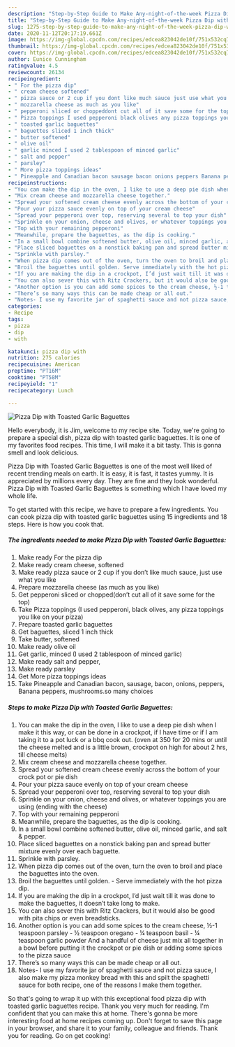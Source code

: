 ```yaml
---
description: "Step-by-Step Guide to Make Any-night-of-the-week Pizza Dip with Toasted Garlic Baguettes"
title: "Step-by-Step Guide to Make Any-night-of-the-week Pizza Dip with Toasted Garlic Baguettes"
slug: 1275-step-by-step-guide-to-make-any-night-of-the-week-pizza-dip-with-toasted-garlic-baguettes
date: 2020-11-12T20:17:19.661Z
image: https://img-global.cpcdn.com/recipes/edcea823042de10f/751x532cq70/pizza-dip-with-toasted-garlic-baguettes-recipe-main-photo.jpg
thumbnail: https://img-global.cpcdn.com/recipes/edcea823042de10f/751x532cq70/pizza-dip-with-toasted-garlic-baguettes-recipe-main-photo.jpg
cover: https://img-global.cpcdn.com/recipes/edcea823042de10f/751x532cq70/pizza-dip-with-toasted-garlic-baguettes-recipe-main-photo.jpg
author: Eunice Cunningham
ratingvalue: 4.5
reviewcount: 26134
recipeingredient:
- " For the pizza dip"
- " cream cheese softened"
- " pizza sauce or 2 cup if you dont like much sauce just use what you like"
- " mozzarella cheese as much as you like"
- " pepperoni sliced or choppeddont cut all of it save some for the top"
- " Pizza toppings I used pepperoni black olives any pizza toppings you like on your pizza"
- " toasted garlic baguettes"
- " baguettes sliced 1 inch thick"
- " butter softened"
- " olive oil"
- " garlic minced I used 2 tablespoon of minced garlic"
- " salt and pepper"
- " parsley"
- " More pizza toppings ideas"
- " Pineapple and Canadian bacon sausage bacon onions peppers Banana peppers mushroomsso many choices"
recipeinstructions:
- "You can make the dip in the oven, I like to use a deep pie dish when I make it this way, or can be done in a crockpot, if I have time or if I am taking it to a pot luck or a bbq cook out. (oven at 350 for 20 mins or until the cheese melted and is a little brown, crockpot on high for about 2 hrs, till cheese melts)"
- "Mix cream cheese and mozzarella cheese together."
- "Spread your softened cream cheese evenly across the bottom of your crock pot or pie dish"
- "Pour your pizza sauce evenly on top of your cream cheese"
- "Spread your pepperoni over top, reserving several to top your dish"
- "Sprinkle on your onion, cheese and olives, or whatever toppings you are using (ending with the cheese)"
- "Top with your remaining pepperoni"
- "Meanwhile, prepare the baguettes, as the dip is cooking."
- "In a small bowl combine softened butter, olive oil, minced garlic, and salt &amp; pepper."
- "Place sliced baguettes on a nonstick baking pan and spread butter mixture evenly over each baguette."
- "Sprinkle with parsley."
- "When pizza dip comes out of the oven, turn the oven to broil and place the baguettes into the oven."
- "Broil the baguettes until golden. Serve immediately with the hot pizza dip."
- "If you are making the dip in a crockpot, I’d just wait till it was done to make the baguettes, it doesn’t take long to make."
- "You can also sever this with Ritz Crackers, but it would also be good with pita chips or even breadsticks."
- "Another option is you can add some spices to the cream cheese, ½-1 teaspoon parsley ½ teaspoon oregano ¼ teaspoon basil ¼ teaspoon garlic powder And a handful of cheese just mix all together in a bowl before putting it the crockpot or pie dish or adding some spices to the pizza sauce"
- "There’s so many ways this can be made cheap or all out."
- "Notes- I use my favorite jar of spaghetti sauce and not pizza sauce, I also make my pizza monkey bread with this and spilt the spaghetti sauce for both recipe, one of the reasons I make them together."
categories:
- Recipe
tags:
- pizza
- dip
- with

katakunci: pizza dip with 
nutrition: 275 calories
recipecuisine: American
preptime: "PT16M"
cooktime: "PT58M"
recipeyield: "1"
recipecategory: Lunch

---
```



![Pizza Dip with Toasted Garlic Baguettes](https://img-global.cpcdn.com/recipes/edcea823042de10f/751x532cq70/pizza-dip-with-toasted-garlic-baguettes-recipe-main-photo.jpg)

Hello everybody, it is Jim, welcome to my recipe site. Today, we're going to prepare a special dish, pizza dip with toasted garlic baguettes. It is one of my favorites food recipes. This time, I will make it a bit tasty. This is gonna smell and look delicious.



Pizza Dip with Toasted Garlic Baguettes is one of the most well liked of recent trending meals on earth. It is easy, it is fast, it tastes yummy. It is appreciated by millions every day. They are fine and they look wonderful. Pizza Dip with Toasted Garlic Baguettes is something which I have loved my whole life.


To get started with this recipe, we have to prepare a few ingredients. You can cook pizza dip with toasted garlic baguettes using 15 ingredients and 18 steps. Here is how you cook that.

<!--inarticleads1-->

##### The ingredients needed to make Pizza Dip with Toasted Garlic Baguettes:

1. Make ready  For the pizza dip
1. Make ready  cream cheese, softened
1. Make ready  pizza sauce or 2 cup if you don’t like much sauce, just use what you like
1. Prepare  mozzarella cheese (as much as you like)
1. Get  pepperoni sliced or chopped(don’t cut all of it save some for the top)
1. Take  Pizza toppings (I used pepperoni, black olives, any pizza toppings you like on your pizza)
1. Prepare  toasted garlic baguettes
1. Get  baguettes, sliced 1 inch thick
1. Take  butter, softened
1. Make ready  olive oil
1. Get  garlic, minced (I used 2 tablespoon of minced garlic)
1. Make ready  salt and pepper,
1. Make ready  parsley
1. Get  More pizza toppings ideas
1. Take  Pineapple and Canadian bacon, sausage, bacon, onions, peppers, Banana peppers, mushrooms.so many choices




<!--inarticleads2-->

##### Steps to make Pizza Dip with Toasted Garlic Baguettes:

1. You can make the dip in the oven, I like to use a deep pie dish when I make it this way, or can be done in a crockpot, if I have time or if I am taking it to a pot luck or a bbq cook out. (oven at 350 for 20 mins or until the cheese melted and is a little brown, crockpot on high for about 2 hrs, till cheese melts)
1. Mix cream cheese and mozzarella cheese together.
1. Spread your softened cream cheese evenly across the bottom of your crock pot or pie dish
1. Pour your pizza sauce evenly on top of your cream cheese
1. Spread your pepperoni over top, reserving several to top your dish
1. Sprinkle on your onion, cheese and olives, or whatever toppings you are using (ending with the cheese)
1. Top with your remaining pepperoni
1. Meanwhile, prepare the baguettes, as the dip is cooking.
1. In a small bowl combine softened butter, olive oil, minced garlic, and salt &amp; pepper.
1. Place sliced baguettes on a nonstick baking pan and spread butter mixture evenly over each baguette.
1. Sprinkle with parsley.
1. When pizza dip comes out of the oven, turn the oven to broil and place the baguettes into the oven.
1. Broil the baguettes until golden. - Serve immediately with the hot pizza dip.
1. If you are making the dip in a crockpot, I’d just wait till it was done to make the baguettes, it doesn’t take long to make.
1. You can also sever this with Ritz Crackers, but it would also be good with pita chips or even breadsticks.
1. Another option is you can add some spices to the cream cheese, ½-1 teaspoon parsley - ½ teaspoon oregano - ¼ teaspoon basil - ¼ teaspoon garlic powder And a handful of cheese just mix all together in a bowl before putting it the crockpot or pie dish or adding some spices to the pizza sauce
1. There’s so many ways this can be made cheap or all out.
1. Notes- I use my favorite jar of spaghetti sauce and not pizza sauce, I also make my pizza monkey bread with this and spilt the spaghetti sauce for both recipe, one of the reasons I make them together.




So that's going to wrap it up with this exceptional food pizza dip with toasted garlic baguettes recipe. Thank you very much for reading. I'm confident that you can make this at home. There's gonna be more interesting food at home recipes coming up. Don't forget to save this page in your browser, and share it to your family, colleague and friends. Thank you for reading. Go on get cooking!

